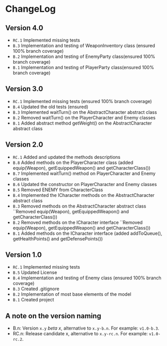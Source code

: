 ChangeLog
=========

Version 4.0
-----------
- ``RC.1`` Implemented missing tests
- ``B.3`` Implementation and testing of WeaponInventory class (ensured 100% branch coverage)
- ``B.2`` Implementation and testing of EnemyParty class(ensured 100% branch coverage)
- ``B.1`` Implementation and testing of PlayerParty class(ensured 100% branch coverage)

Version 3.0
-----------
- ``RC.1`` Implemented missing tests (ensured 100% branch coverage)
- ``B.4`` Updated the old tests (ensured)
- ``B.3`` Implemented waitTurn() on the AbstractCharacter abstract class
- ``B.2`` Removed waitTurn() on the PlayerCharacter and Enemy classes
- ``B.1`` Added abstract method getWeight() on the AbstractCharacter abstract class

Version 2.0
-----------
- ``RC.1`` Added and updated the methods descriptions
- ``B.8`` Added methods on the PlayerCharacter class (added equip(Weapon), getEquippedWeapon() and getCharacterClass())
- ``B.7`` Implemented waitTurn() method on PlayerCharacter and Enemy classes
- ``B.6`` Updated the constructor on PlayerCharacter and Enemy classes 
- ``B.5`` Removed ENEMY from CharacterClass
- ``B.4`` Implemented the ICharacter methods on the AbstractCharacter abstract class
- ``B.3`` Removed methods on the AbstractCharacter abstract class ``Removed equip(Weapon), getEquippedWeapon() and getCharacterClass())
- ``B.2`` Removed methods on the ICharacter interface ``Removed equip(Weapon), getEquippedWeapon() and getCharacterClass())
- ``B.1`` Added methods on the ICharacter interface (added addToQueue(), getHealthPoints() and getDefensePoints())

Version 1.0
-----------
- ``RC.1`` Implemented missing tests
- ``B.5`` Updated License
- ``B.4`` Implementation and testing of Enemy class (ensured 100% branch coverage)
- ``B.3`` Created .gitignore
- ``B.2`` Implementation of most base elements of the model
- ``B.1`` Created project

A note on the version naming
----------------------------
- B.n: Version ``x.y`` _beta x_, alternative to ``x.y-b.n``.
  For example: ``v1.0-b.3``.
- RC.n: Release candidate x, alternative to ``x.y-rc.n``.
  For example: ``v1.0-rc.2``.